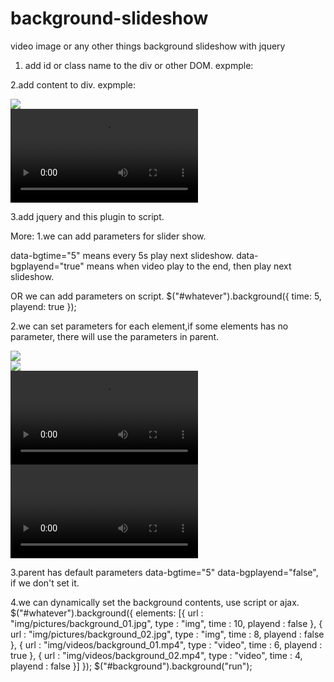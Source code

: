 # background-slideshow
video image or any other things background slideshow with jquery
1. add id or class name to the div or other DOM.
expmple:
<div id="whatever">
</div>

2.add content to div.
expmple:
<div id="whatever">
  <div class="img">
    <img src="img/pictures/background_01.jpg" />
  </div>
  <div class="video">
    <video> 
      <source src="img/videos/background_01.mp4" />
    </video>
  </div>
</div>


3.add jquery and this plugin to script.
<script src="js/jquery/jquery-3.3.1.min.js"></script>
<script src="js/background.js"></script>
<script>
  $(function(){
    $("#whatever").background();
    $("#whatever").background("run");
  });
</script>

More:
1.we can add parameters for slider show.
<div id="whatever" data-bgtime="5" data-bgplayend="true">
data-bgtime="5" means every 5s play next slideshow.
data-bgplayend="true" means when video play to the end, then play next slideshow.

OR we can add parameters on script.
$("#whatever").background({
  time: 5,
  playend: true
});

2.we can set parameters for each element,if some elements has no parameter, there will use the parameters in parent.
<div id="whatever" data-bgtime="5" data-bgplayend="true">
  <div class="img" data-bgtime="2">
    <img src="img/pictures/background_01.jpg" />
  </div>
    <div class="img" data-bgtime="4">
    <img src="img/pictures/background_02.jpg" />
  </div>
  <div class="video" data-bgtime="6" data-bgplayend="true">
    <video> 
      <source src="img/videos/background_01.mp4" />
    </video>
  </div>
  <div class="video" data-bgtime="8" data-bgplayend="false">
    <video> 
      <source src="img/videos/background_02.mp4" />
    </video>
  </div>
</div>

3.parent has default parameters data-bgtime="5" data-bgplayend="false", if we don't set it.

4.we can dynamically set the background contents, use script or ajax.
 $("#whatever").background({
            elements: [{
                url : "img/pictures/background_01.jpg",
                type : "img",
                time : 10,
                playend : false
            }, {
                url : "img/pictures/background_02.jpg",
                type : "img",
                time : 8,
                playend : false
            }, {
                url : "img/videos/background_01.mp4",
                type : "video",
                time : 6,
                playend : true
            }, {
                url : "img/videos/background_02.mp4",
                type : "video",
                time : 4,
                playend : false
            }]
        });
        $("#background").background("run");

